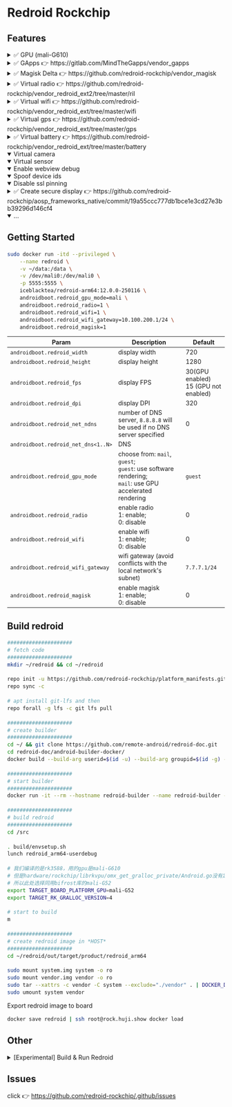 # Redroid Rockchip

## Features

<details>
<summary> ✅ GPU (mali-G610) </summary>

<img src="https://raw.githubusercontent.com/redroid-rockchip/.github/main/images/mali.png"/>
</details>


<details>
<summary> ✅ GApps 👉 https://gitlab.com/MindTheGapps/vendor_gapps </summary>

<img src="https://raw.githubusercontent.com/redroid-rockchip/.github/main/images/gapps.png" width="432px" height="768px"/>
</details>


<details>
<summary> ✅ Magisk Delta 👉 https://github.com/redroid-rockchip/vendor_magisk </summary>

<img src="https://raw.githubusercontent.com/redroid-rockchip/.github/main/images/magisk.png" width="432px" height="768px"/>
</details>


<details>
<summary> ✅ Virtual radio 👉 https://github.com/redroid-rockchip/vendor_redroid_ext2/tree/master/ril </summary>

##### Thanks

*Thanks to [@chenzhu005774](https://github.com/chenzhu005774) for providing vlte to support 4G internet access*

##### Required
1. if you can't access the internet via 4G, you need to configure the APN. 
   1) go to Settings -> Network & internet -> Internet -> setting logo -> Access Point Names
   2) click the menu in the upper right corner and select "Reset to default"

<img src="https://raw.githubusercontent.com/redroid-rockchip/.github/main/images/radio.png" width="432px" height="768px"/>
</details>


<details>
<summary> ✅ Virtual wifi 👉 https://github.com/redroid-rockchip/vendor_redroid_ext/tree/master/wifi </summary>

##### Required
1. `mac80211_hwsim` kernel module in host

<img src="https://raw.githubusercontent.com/redroid-rockchip/.github/main/images/wifi.png" width="432px" height="768px"/>
</details>


<details>
<summary> ✅ Virtual gps 👉 https://github.com/redroid-rockchip/vendor_redroid_ext/tree/master/gps </summary>

##### Update latitude and longitude
```bash
adb shell 'echo "LatitudeDegrees=30.281026818001678" > /data/vendor/gps/gnss'
adb shell 'echo "LongitudeDegrees=120.01934876982831" >> /data/vendor/gps/gnss'
adb shell 'echo "AltitudeMeters=1.60062531" >> /data/vendor/gps/gnss'
adb shell 'echo "BearingDegrees=0" >> /data/vendor/gps/gnss'
adb shell 'echo "SpeedMetersPerSec=0" >> /data/vendor/gps/gnss'
```

<img src="https://raw.githubusercontent.com/redroid-rockchip/.github/main/images/gps.png" width="432px" height="768px"/>
</details>

<details>
<summary> ✅ Virtual battery 👉 https://github.com/redroid-rockchip/vendor_redroid_ext/tree/master/battery </summary>

##### Update battery capacity
```bash
adb shell 'echo 88 > /data/vendor/battery/power_supply/battery/capacity'
```

<img src="https://raw.githubusercontent.com/redroid-rockchip/.github/main/images/battery.png" width="432px" height="768px"/>
</details>


<details open>
<summary> Virtual camera </summary>
</details>


<details open>
<summary> Virtual sensor </summary>
</details>


<details open>
<summary> Enable webview debug </summary>
</details>


<details open>
<summary> Spoof device ids </summary>
</details>


<details open>
<summary> Disable ssl pinning </summary>
</details>


<details>
<summary> ✅ Create secure display 👉 https://github.com/redroid-rockchip/aosp_frameworks_native/commit/19a55ccc777db1bce1e3cd27e3bb39296d146cf4</summary>
</details>


<details open>
<summary> ... </summary>
</details>

## Getting Started

```bash
sudo docker run -itd --privileged \
    --name redroid \
    -v ~/data:/data \
    -v /dev/mali0:/dev/mali0 \
    -p 5555:5555 \
    iceblacktea/redroid-arm64:12.0.0-250116 \
    androidboot.redroid_gpu_mode=mali \
    androidboot.redroid_radio=1 \
    androidboot.redroid_wifi=1 \
    androidboot.redroid_wifi_gateway=10.100.200.1/24 \
    androidboot.redroid_magisk=1
```

| Param                               | Description                                                                                                | Default                                  |
|-------------------------------------|------------------------------------------------------------------------------------------------------------|------------------------------------------|
| `androidboot.redroid_width`         | display width                                                                                              | 720                                      |
| `androidboot.redroid_height`        | display height                                                                                             | 1280                                     |
| `androidboot.redroid_fps`           | display FPS                                                                                                | 30(GPU enabled)<br> 15 (GPU not enabled) |
| `androidboot.redroid_dpi`           | display DPI                                                                                                | 320                                      |
| `androidboot.redroid_net_ndns`      | number of DNS server, `8.8.8.8` will be used if no DNS server specified                                    | 0                                        |
| `androidboot.redroid_net_dns<1..N>` | DNS                                                                                                        |                                          |
| `androidboot.redroid_gpu_mode`      | choose from: `mail`, `guest`;<br>`guest`: use software rendering;<br>`mail`: use GPU accelerated rendering | `guest`                                  |
| `androidboot.redroid_radio`         | enable radio<br/>1: enable;<br/>0: disable                                                                 | 0                                        |
| `androidboot.redroid_wifi`          | enable wifi<br/>1: enable;<br/>0: disable                                                                  | 0                                        |
| `androidboot.redroid_wifi_gateway`  | wifi gateway (avoid conflicts with the local network's subnet)                                             | `7.7.7.1/24`                             |
| `androidboot.redroid_magisk`        | enable magisk<br/>1: enable;<br/>0: disable                                                                | 0                                        |

## Build redroid

```bash
#####################
# fetch code
#####################
mkdir ~/redroid && cd ~/redroid

repo init -u https://github.com/redroid-rockchip/platform_manifests.git -b redroid-12.0.0 --depth=1 --git-lfs
repo sync -c

# apt install git-lfs and then
repo forall -g lfs -c git lfs pull

#####################
# create builder
#####################
cd ~/ && git clone https://github.com/remote-android/redroid-doc.git
cd redroid-doc/android-builder-docker/
docker build --build-arg userid=$(id -u) --build-arg groupid=$(id -g) --build-arg username=$(id -un) -t redroid-builder .

#####################
# start builder
#####################
docker run -it --rm --hostname redroid-builder --name redroid-builder -v ~/redroid:/src redroid-builder

#####################
# build redroid
#####################
cd /src

. build/envsetup.sh
lunch redroid_arm64-userdebug

# 我们编译的是rk3588，用的gpu是mali-G610
# 但是hardware/rockchip/librkvpu/omx_get_gralloc_private/Android.go没有定义mali-G610
# 所以此处选择同用bifrost库的mali-G52
export TARGET_BOARD_PLATFORM_GPU=mali-G52
export TARGET_RK_GRALLOC_VERSION=4

# start to build
m

#####################
# create redroid image in *HOST*
#####################
cd ~/redroid/out/target/product/redroid_arm64

sudo mount system.img system -o ro
sudo mount vendor.img vendor -o ro
sudo tar --xattrs -c vendor -C system --exclude="./vendor" . | DOCKER_DEFAULT_PLATFORM=linux/arm64 docker import -c 'ENTRYPOINT ["/init", "androidboot.hardware=redroid"]' - redroid
sudo umount system vendor
```

Export redroid image to board
```bash
docker save redroid | ssh root@rock.huji.show docker load
```

## Other


<details>
<summary>[Experimental] Build & Run Redroid</summary>

#### Dependency

1. Install Python3, Git, [Docker](https://docs.docker.com/engine/install/ubuntu/#install-using-the-convenience-script), [Docker Compose](https://docs.docker.com/compose/install/linux/)

```bash
wget -qO- get.docker.com | bash
sudo apt-get update
sudo apt-get install -y python3 python3-pip git docker-compose-plugin
```

2. Install linktools library and add redroid repository

```bash
python3 -m pip install -U "linktools[container]"
ct-cntr repo add https://github.com/ice-black-tea/cntr-mobile  # fetch code from remote repository
```

#### Run redroid in arm64 Board

```bash
ct-cntr add redroid                                            # add redroid containers
ct-cntr config set \
    REDROID_COUNT=3 \
    REDROID_GPU_MODE=mali \
    REDROID_VIRTUAL_WIFI=true
ct-cntr up                                                     # start redroid containers
```

#### Build in x86_64 PC

Build the redroid image for the first time

```bash
ct-cntr add redroid-builder                                    # add redroid-builder container

#####################
# create and start builder
#####################
ct-cntr config set REDROID_BUILD_PATH=~/redroid                # set the path to store source code
ct-cntr config                                                 # check whether the docker configuration is correct
ct-cntr up                                                     # start redroid-builder container

#####################
# fetch code
#####################
ct-cntr exec redroid-builder init-repo -u https://github.com/redroid-rockchip/platform_manifests.git -b redroid-12.0.0
ct-cntr exec redroid-builder sync-repo

#####################
# build redroid
#####################
ct-cntr exec redroid-builder build-rk3588

#####################
# create redroid image
#####################
ct-cntr exec redroid-builder make-image
```

Build the redroid image for the second time
```bash
ct-cntr update
ct-cntr up                                                     # update code from remote repository
ct-cntr exec redroid-builder sync-repo
ct-cntr exec redroid-builder build-rk3588                      # build redroid
ct-cntr exec redroid-builder make-image                        # create redroid image
```

Export the redroid image to rockchip
```bash
docker save redroid | ssh root@rock.huji.show docker load
```

</details>

## Issues

click 👉 https://github.com/redroid-rockchip/.github/issues
